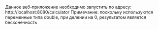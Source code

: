 Данное веб-приложение необходимо запустить по адресу: http://localhost:8080/calculator
Примечание: поскольку используются переменные типа double, при делении на 0, результатом является бесконечность
